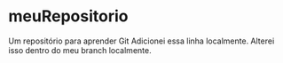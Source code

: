 # meuRepositorio
Um repositório para aprender Git
Adicionei essa linha localmente.
Alterei isso dentro do meu branch localmente.
